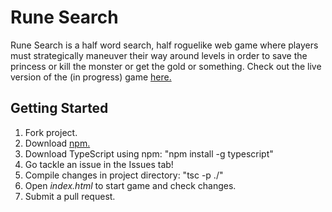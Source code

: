 # Rune Search
Rune Search is a half word search, half roguelike web game where players must strategically maneuver their way around levels in order to save the princess or kill the monster or get the gold or something. Check out the live version of the (in progress) game [here.](https://willmartian.github.io/rune-search/)

## Getting Started

1. Fork project.
2. Download [npm.](https://www.npmjs.com/get-npm)
3. Download TypeScript using npm: "npm install -g typescript"
4. Go tackle an issue in the Issues tab!
4. Compile changes in project directory: "tsc -p ./"
5. Open _index.html_ to start game and check changes. 
6. Submit a pull request.
